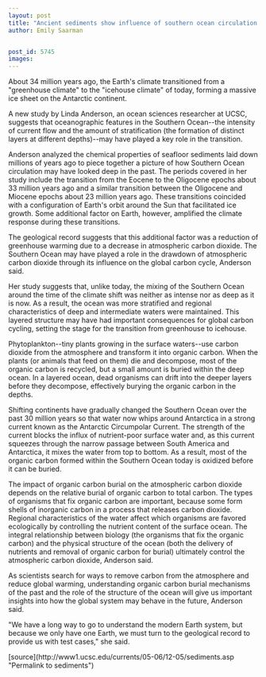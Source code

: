 ```yaml
---
layout: post
title: "Ancient sediments show influence of southern ocean circulation on climate"
author: Emily Saarman


post_id: 5745
images:
---
```


<a name="content" id="content"></a>
<p>
  About 34 million years ago, the Earth's climate transitioned from a "greenhouse climate" to the "icehouse climate" of today, forming a massive ice sheet on the Antarctic continent.
</p>
<p>
  A new study by Linda Anderson, an ocean sciences researcher at UCSC, suggests that oceanographic features in the Southern Ocean--the intensity of current flow and the amount of stratification (the formation of distinct layers at different depths)--may have played a key role in the transition.
</p>
<p>
  Anderson analyzed the chemical properties of seafloor sediments laid down millions of years ago to piece together a picture of how Southern Ocean circulation may have looked deep in the past. The periods covered in her study include the transition from the Eocene to the Oligocene epochs about 33 million years ago and a similar transition between the Oligocene and Miocene epochs about 23 million years ago. These transitions coincided with a configuration of Earth's orbit around the Sun that facilitated ice growth. Some additional factor on Earth, however, amplified the climate response during these transitions.
</p>
<p>
  The geological record suggests that this additional factor was a reduction of greenhouse warming due to a decrease in atmospheric carbon dioxide. The Southern Ocean may have played a role in the drawdown of atmospheric carbon dioxide through its influence on the global carbon cycle, Anderson said.
</p>
<p>
  Her study suggests that, unlike today, the mixing of the Southern Ocean around the time of the climate shift was neither as intense nor as deep as it is now. As a result, the ocean was more stratified and regional characteristics of deep and intermediate waters were maintained. This layered structure may have had important consequences for global carbon cycling, setting the stage for the transition from greenhouse to icehouse.
</p>
<p>
  Phytoplankton--tiny plants growing in the surface waters--use carbon dioxide from the atmosphere and transform it into organic carbon. When the plants (or animals that feed on them) die and decompose, most of the organic carbon is recycled, but a small amount is buried within the deep ocean. In a layered ocean, dead organisms can drift into the deeper layers before they decompose, effectively burying the organic carbon in the depths.
</p>
<p>
  Shifting continents have gradually changed the Southern Ocean over the past 30 million years so that water now whips around Antarctica in a strong current known as the Antarctic Circumpolar Current. The strength of the current blocks the influx of nutrient-poor surface water and, as this current squeezes through the narrow passage between South America and Antarctica, it mixes the water from top to bottom. As a result, most of the organic carbon formed within the Southern Ocean today is oxidized before it can be buried.
</p>
<p>
  The impact of organic carbon burial on the atmospheric carbon dioxide depends on the relative burial of organic carbon to total carbon. The types of organisms that fix organic carbon are important, because some form shells of inorganic carbon in a process that releases carbon dioxide. Regional characteristics of the water affect which organisms are favored ecologically by controlling the nutrient content of the surface ocean. The integral relationship between biology (the organisms that fix the organic carbon) and the physical structure of the ocean (both the delivery of nutrients and removal of organic carbon for burial) ultimately control the atmospheric carbon dioxide, Anderson said.
</p>
<p>
  As scientists search for ways to remove carbon from the atmosphere and reduce global warming, understanding organic carbon burial mechanisms of the past and the role of the structure of the ocean will give us important insights into how the global system may behave in the future, Anderson said.
</p>
<p>
  "We have a long way to go to understand the modern Earth system, but because we only have one Earth, we must turn to the geological record to provide us with test cases," she said.
</p>
<form>
  <input name="t1" size="-1" type="hidden">
</form>




</p>
[source](http://www1.ucsc.edu/currents/05-06/12-05/sediments.asp "Permalink to sediments")
